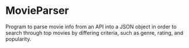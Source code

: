 # MovieParser
Program to parse movie info from an API into a JSON object in order to search through top movies by differing criteria, such as genre, rating, and popularity.
